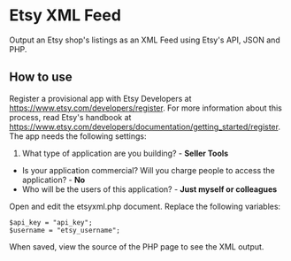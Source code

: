 # Etsy XML Feed

Output an Etsy shop's listings as an XML Feed using Etsy's API, JSON and PHP.

How to use
----------

Register a provisional app with Etsy Developers at https://www.etsy.com/developers/register. For more information about this process, read Etsy's handbook at https://www.etsy.com/developers/documentation/getting_started/register. The app needs the following settings:

1. What type of application are you building? - **Seller Tools**
- Is your application commercial? Will you charge people to access the application? - **No**
- Who will be the users of this application? - **Just myself or colleagues**

Open and edit the etsyxml.php document. Replace the following variables:

    $api_key = "api_key";
    $username = "etsy_username";

When saved, view the source of the PHP page to see the XML output.
